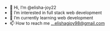 - 👋 Hi, I’m @elisha-joy22
- 👀 I’m interested in full stack web development
- 🌱 I’m currently learning web development
- 📫 How to reach me ...elishagjoy98@gmail.com

<!---
elisha-joy22/elisha-joy22 is a ✨ special ✨ repository because its `README.md` (this file) appears on your GitHub profile.
You can click the Preview link to take a look at your changes.
--->
